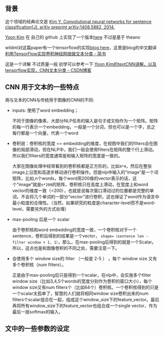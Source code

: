 ## 背景

这个领域的经典论文是 [Kim Y. Convolutional neural networks for sentence classification\[J\]. arXiv preprint arXiv:1408.5882, 2014.](https://arxiv.org/abs/1408.5882)

[Yoon Kim](http://www.people.fas.harvard.edu/~yoonkim/)  在 自己的 github 上实现了一个版本[here](https://github.com/yoonkim/CNN_sentence) 不过是基于 theano

wildml对这篇paper有一个tensorflow的实现[blog here](http://www.wildml.com/2015/12/implementing-a-cnn-for-text-classification-in-tensorflow/)，这里是blog的中文翻译[利用TensorFlow实现卷积神经网络做文本分类 - 简书](https://www.jianshu.com/p/ed3eac3dcb39)

这是一个详解 不过质量一般 初学可以参考一下 [Yoon Kim的textCNN讲解，以及tensorflow实现，CNN文本分类 - CSDN博客](https://blog.csdn.net/accumulate_zhang/article/details/78504637)

## CNN 用于文本的一些特点

用与文本的CNN与传统用于图像的CNN的不同:

* inputs: 使用了word embedding；

   不同于图像的像素，大部分NLP任务的输入是句子或文档作为一个矩阵。矩阵的每一行表示一个embedding，一般是一个分词，但也可以是一个字，总之每行都是一个向量，代表一个word

* 卷积层：卷积核的宽度 == embedding的维度，在视图中我们的filters会在图像的局部滑动，但在NLP中，我们一般会使用filters在矩阵的整个行上滑动。所以我们filters的宽度通常是和输入矩阵的宽度是一致的。

  大家在图像处理中经常看到的卷积核都是正方形的，比如`4*4`，然后在整张image上沿宽和高逐步移动进行卷积操作。但是nlp中输入的“image”是一个词矩阵，比如,n个words，每个word用200维的vector表示的话，这个”image”就是`n*200`的矩阵，卷积核只在高度上滑动，在宽度上和word vector的维度一致（=200），也就是说每次窗口滑动过的位置都是完整的单词，不会将几个单词的一部分“vector”进行卷积，这也保证了word作为语言中最小粒度的合理性。（当然，如果研究的粒度是character-level而不是word-level，需要另外的方式处理）

* max-pooling 后是一个 scalar  

   由于卷积核和word embedding的宽度一致，一个卷积核对于一个sentence，卷积后得到的结果是一个vector， `shape=（sentence len - filter window + 1, 1）`，那么，在max-pooling后得到的就是一个Scalar。所以，这点也是和图像卷积的不同之处，需要注意一下。

* 会使用多个 window size的 filter （一般是 2-5 ） ，每个 window size 又有多个卷积核（num filters）。 
 
    正是由于max-pooling后只是得到一个scalar，在nlp中，会实施多个filter window size（比如3,4,5个words的宽度分别作为卷积的窗口大小），每个window size又有num filters个（比如64个）卷积核。一个卷积核得到的只是一个scalar太孤单了，智慧的人们就将相同window size卷积出来的num filters个scalar组合在一起，组成这个window\_size下的feature\_vector。最后再将所有window\_size下的feature\_vector也组合成一个single vector，作为最后一层softmax的输入。

## 文中的一些参数的设定



